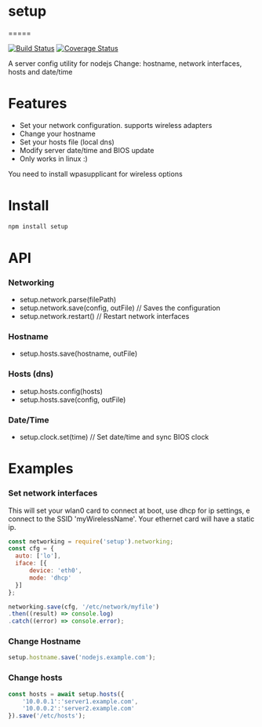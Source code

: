 # setup
=====

[![Build Status](https://travis-ci.org/ninox92/setup.svg?branch=master)](https://travis-ci.org/ninox92/setup)
[![Coverage Status](https://coveralls.io/repos/github/ninox92/setup/badge.svg?branch=master)](https://coveralls.io/github/ninox92/setup?branch=master)

A server config utility for nodejs
Change: hostname, network interfaces, hosts and date/time

# Features

- Set your network configuration. supports wireless adapters
- Change your hostname
- Set your hosts file (local dns)
- Modify server date/time and BIOS update
- Only works in linux :)

You need to install wpasupplicant for wireless options


# Install
```bash
npm install setup
```

# API

### Networking
- setup.network.parse(filePath)
- setup.network.save(config, outFile) 	  // Saves the configuration
- setup.network.restart() 	  // Restart network interfaces


### Hostname
- setup.hosts.save(hostname, outFile)


### Hosts (dns)
- setup.hosts.config(hosts)
- setup.hosts.save(config, outFile)


### Date/Time
- setup.clock.set(time) // Set date/time and sync BIOS clock


# Examples

### Set network interfaces

This will set your wlan0 card to connect at boot, use dhcp for ip settings, e connect to the SSID 'myWirelessName'.
Your ethernet card will have a static ip.

```js
const networking = require('setup').networking;
const cfg = {
  auto: ['lo'],
  iface: [{
      device: 'eth0',
      mode: 'dhcp'
  }]
};

networking.save(cfg, '/etc/network/myfile')
.then((result) => console.log)
.catch((error) => console.error);
```


### Change Hostname
```js
setup.hostname.save('nodejs.example.com');
```

### Change hosts
```js
const hosts = await setup.hosts({
	'10.0.0.1':'server1.example.com',
	'10.0.0.2':'server2.example.com'
}).save('/etc/hosts');
```


